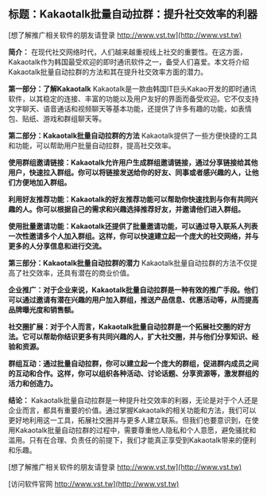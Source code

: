 ## **标题：Kakaotalk批量自动拉群：提升社交效率的利器**

[想了解推广相关软件的朋友请登录 http://www.vst.tw](http://www.vst.tw)

**简介：**
在现代社交网络时代，人们越来越重视线上社交的重要性。在这方面，Kakaotalk作为韩国最受欢迎的即时通讯软件之一，备受人们喜爱。本文将介绍Kakaotalk批量自动拉群的方法和其在提升社交效率方面的潜力。

**第一部分：了解Kakaotalk**
Kakaotalk是一款由韩国IT巨头Kakao开发的即时通讯软件，以其稳定的连接、丰富的功能以及用户友好的界面而备受欢迎。它不仅支持文字聊天、语音通话和视频聊天等基本功能，还提供了许多有趣的功能，如表情包、贴纸、游戏和群组聊天等。

**第二部分：Kakaotalk批量自动拉群的方法**
Kakaotalk提供了一些方便快捷的工具和功能，可以帮助用户批量自动拉群，提高社交效率。

**使用群组邀请链接：Kakaotalk允许用户生成群组邀请链接，通过分享链接给其他用户，快速拉入群组。你可以将链接发送给你的好友、同事或者感兴趣的人，让他们方便地加入群组。**

**利用好友推荐功能：Kakaotalk的好友推荐功能可以帮助你快速找到与你有共同兴趣的人。你可以根据自己的需求和兴趣选择推荐好友，并邀请他们进入群组。**

**使用批量邀请功能：Kakaotalk还提供了批量邀请功能，可以通过导入联系人列表一次性邀请多个人加入群组。这样，你可以快速建立起一个庞大的社交网络，并与更多的人分享信息和进行交流。**

**第三部分：Kakaotalk批量自动拉群的潜力**
Kakaotalk批量自动拉群的方法不仅提高了社交效率，还具有潜在的商业价值。

**企业推广：对于企业来说，Kakaotalk批量自动拉群是一种有效的推广手段。他们可以通过邀请有潜在兴趣的用户加入群组，推送产品信息、优惠活动等，从而提高品牌曝光度和销售额。**

**社交圈扩展：对于个人而言，Kakaotalk批量自动拉群是一个拓展社交圈的好方法。它可以帮助你结识更多有共同兴趣的人，扩大社交圈，并与他们分享知识、经验和资源。**

**群组互动：通过批量自动拉群，你可以建立起一个庞大的群组，促进群内成员之间的互动和合作。这样，你可以组织各种活动、讨论话题、分享资源等，激发群组的活力和创造力。**

**结论：**
Kakaotalk批量自动拉群是一种提升社交效率的利器，无论是对于个人还是企业而言，都具有重要的价值。通过掌握Kakaotalk的相关功能和方法，我们可以更好地利用这一工具，拓展社交圈并与更多人建立联系。但我们也要意识到，在使用Kakaotalk批量自动拉群的过程中，需要尊重他人隐私和个人意愿，避免骚扰和滥用。只有在合理、负责任的前提下，我们才能真正享受到Kakaotalk带来的便利和乐趣。

[想了解推广相关软件的朋友请登录 http://www.vst.tw](http://www.vst.tw)


[访问软件官网 http://www.vst.tw](http://www.vst.tw)
